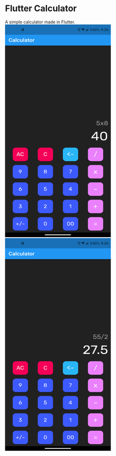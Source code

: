 # Flutter Calculator

A simple calculator made in Flutter.<br>
<img src="https://github.com/kkkkkabir/Android_projects/blob/master/Images/calc1.png" width=350 height=700></img>
<img src="https://github.com/kkkkkabir/Android_projects/blob/master/Images/calc2.png" width=350 height=700></img>

